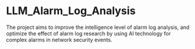 # LLM_Alarm_Log_Analysis
The project aims to improve the intelligence level of alarm log analysis, and optimize the effect of alarm log research by using AI technology for complex alarms in network security events.
